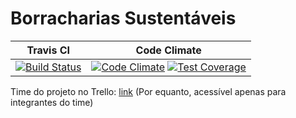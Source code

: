 # Borracharias Sustentáveis

|  Travis CI                     | Code Climate  |
| ------------------------------ |:-------:      |
|[![Build Status](https://travis-ci.com/wagnermarques/borrachariasSustentaveis#)](https://travis-ci.com/wagnermarques/borrachariasSustentaveis#) |  [![Code Climate]()]()  [![Test Coverage]()]()|


Time do projeto no Trello: [link](https://trello.com/borrachariasustentavel/home) (Por equanto, acessível apenas para integrantes do time)

